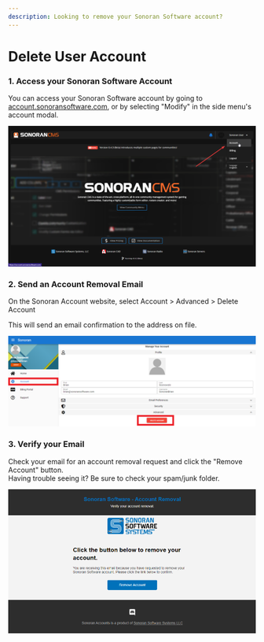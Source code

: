 ```yaml
---
description: Looking to remove your Sonoran Software account?
---
```


# Delete User Account



### 1. Access your Sonoran Software Account

You can access your Sonoran Software account by going to [account.sonoransoftware.com](https://account.sonoransoftware.com), or by selecting "Modify" in the side menu's account modal.

![Sonoran CMS - Modify Account](<../../.gitbook/assets/image (8).png>)

### 2. Send an Account Removal Email

On the Sonoran Account website, select Account > Advanced > Delete Account

This will send an email confirmation to the address on file.

![Sonoran Account - Delete Account](<../../.gitbook/assets/image (7).png>)

### 3. Verify your Email

Check your email for an account removal request and click the "Remove Account" button.\
Having trouble seeing it? Be sure to check your spam/junk folder.

![Sonoran Account - Removal Email](<../../.gitbook/assets/image (14).png>)
